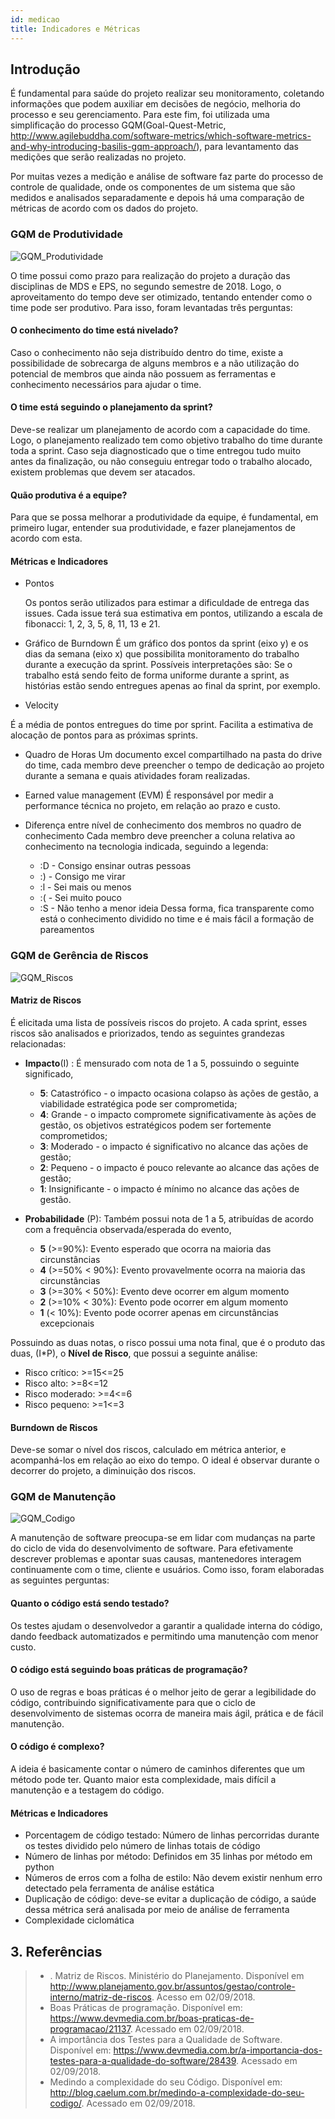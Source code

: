 ```yaml
---
id: medicao
title: Indicadores e Métricas
---
```


## Introdução

É fundamental para saúde do projeto realizar seu monitoramento, coletando informações
que podem auxiliar em decisões de negócio, melhoria do processo e seu gerenciamento.
Para este fim, foi utilizada uma simplificação do processo GQM(Goal-Quest-Metric, http://www.agilebuddha.com/software-metrics/which-software-metrics-and-why-introducing-basilis-gqm-approach/), para levantamento
das medições que serão realizadas no projeto.

Por muitas vezes a medição e análise de software faz parte do processo de controle
de qualidade, onde os componentes de um sistema que são medidos e analisados
separadamente e depois há uma comparação de métricas de acordo com os dados do projeto.

### GQM de Produtividade

![GQM_Produtividade](https://fga-eps-mds.github.io/2018.2-GrupoMDIC/img/GQM_Produtividade.png)

O time possui como prazo para realização do projeto a duração das disciplinas de MDS e EPS,
no segundo semestre de 2018. Logo, o aproveitamento do tempo deve ser otimizado, tentando
entender como o time pode ser produtivo. Para isso, foram levantadas três perguntas:

#### O conhecimento do time está nivelado?

Caso o conhecimento não seja distribuído dentro do time, existe a possibilidade de sobrecarga de alguns membros
e a não utilização do potencial de membros que ainda não possuem as ferramentas e conhecimento necessários para ajudar o time.

#### O time está seguindo o planejamento da sprint?

Deve-se realizar um planejamento de acordo com a capacidade do time. Logo, o planejamento
realizado tem como objetivo trabalho do time durante toda a sprint. Caso seja diagnosticado
que o time entregou tudo muito antes da finalização, ou não conseguiu entregar todo o trabalho
alocado, existem problemas que devem ser atacados.

#### Quão produtiva é a equipe?

Para que se possa melhorar a produtividade da equipe, é fundamental, em primeiro lugar, entender
sua produtividade, e fazer planejamentos de acordo com esta.

#### Métricas e Indicadores

- Pontos

  Os pontos serão utilizados para estimar a dificuldade de entrega das issues. Cada issue
  terá sua estimativa em pontos, utilizando a escala de fibonacci: 1, 2, 3, 5, 8, 11, 13 e 21.

- Gráfico de Burndown
  É um gráfico dos pontos da sprint (eixo y) e os dias da semana (eixo x) que possibilita
  monitoramento do trabalho durante a execução da sprint. Possíveis interpretações são:
  Se o trabalho está sendo feito de forma uniforme durante a sprint, as histórias estão sendo
  entregues apenas ao final da sprint, por exemplo.

-  Velocity

É a média de pontos entregues do time por sprint. Facilita a estimativa de alocação de pontos
para as próximas sprints.

- Quadro de Horas
Um documento excel compartilhado na pasta do drive do time, cada membro deve
preencher o tempo de dedicação ao projeto durante a semana e quais atividades foram
realizadas.

- Earned value management (EVM)
  É responsável por medir a performance técnica no projeto, em relação ao prazo e custo.

- Diferença entre nível de conhecimento dos membros no quadro de conhecimento
  Cada membro deve preencher a coluna relativa ao conhecimento na tecnologia indicada,
  seguindo a legenda:
  - :D - Consigo ensinar outras pessoas
  - :) - Consigo me virar
  - :l - Sei mais ou menos
  - :( - Sei muito pouco
  - :S - Não tenho a menor ideia
  Dessa forma, fica transparente como está o conhecimento dividido no time e é mais
  fácil a formação de pareamentos



### GQM de Gerência de Riscos

![GQM_Riscos](https://fga-eps-mds.github.io/2018.2-GrupoMDIC/img/GQM_Riscos.png)

#### Matriz de Riscos

É elicitada uma lista de possíveis riscos do projeto. A cada sprint, esses
riscos são analisados e priorizados, tendo as seguintes grandezas relacionadas:

- **Impacto**(I) : É mensurado com nota de 1 a 5, possuindo o seguinte significado,

  - **5**: Catastrófico - o impacto ocasiona colapso às ações de gestão, a viabilidade
  estratégica pode ser comprometida;
  - **4**: Grande - o impacto compromete significativamente às ações de gestão, os
  objetivos estratégicos podem ser fortemente comprometidos;
  - **3**: Moderado - o impacto é significativo no alcance das ações de gestão;
  - **2**: Pequeno - o impacto é pouco relevante ao alcance das ações de gestão;
  - **1**: Insignificante - o impacto é mínimo no alcance das ações de gestão.


- **Probabilidade** (P): Também possui nota de 1 a 5, atribuídas de acordo com a frequência observada/esperada do evento,
  - **5** (>=90%): Evento esperado que ocorra na maioria das circunstâncias
  - **4** (>=50% < 90%): Evento provavelmente ocorra na maioria das circunstâncias
  - **3** (>=30% < 50%): Evento deve ocorrer em algum momento
  - **2** (>=10% < 30%): Evento pode ocorrer em algum momento
  - **1** (< 10%): Evento pode ocorrer apenas em circunstâncias excepcionais

Possuindo as duas notas, o risco possui uma nota final, que é o produto das duas, (I*P), o **Nível de Risco**, que possui
a seguinte análise:

- Risco crítico:  >=15<=25
- Risco  alto: >=8<=12
- Risco moderado: >=4<=6
- Risco pequeno: >=1<=3


#### Burndown de Riscos

Deve-se somar o nível dos riscos, calculado em métrica anterior, e acompanhá-los em relação ao eixo do tempo.
O ideal é observar durante o decorrer do projeto, a diminuição dos riscos.

### GQM de Manutenção

![GQM_Codigo](https://fga-eps-mds.github.io/2018.2-GrupoMDIC/img/GQM_codigo.png)

A manutenção de software preocupa-se em lidar com mudanças na parte do ciclo de vida
do desenvolvimento de software. Para efetivamente descrever problemas e apontar suas
causas, mantenedores interagem continuamente com o time, cliente e usuários.
Como isso, foram elaboradas as seguintes perguntas:

#### Quanto o código está sendo testado?

Os testes ajudam o desenvolvedor a garantir a qualidade interna do código, dando feedback
automatizados e permitindo uma manutenção com menor custo.

#### O código está seguindo boas práticas de programação?

O uso de regras e boas práticas é o melhor jeito de gerar a legibilidade do código, contribuindo significativamente para
que o ciclo de desenvolvimento de sistemas ocorra de maneira mais ágil, prática e de fácil manutenção.

#### O código é complexo?

A ideia é basicamente contar o número de caminhos diferentes que um método pode ter.
Quanto maior esta complexidade, mais difícil a manutenção e a testagem do código.

#### Métricas e Indicadores

- Porcentagem de código testado: Número de linhas percorridas durante os testes dividido pelo número de linhas totais de código
- Número de linhas por método: Definidos em 35 linhas por método em python
- Números de erros com a folha de estilo: Não devem existir nenhum erro detectado pela ferramenta de análise estática
- Duplicação de código: deve-se evitar a duplicação de código, a saúde dessa métrica será analisada por meio de análise de ferramenta
- Complexidade ciclomática

## 3. Referências

> * . Matriz de Riscos. Ministério do Planejamento. Disponível em <http://www.planejamento.gov.br/assuntos/gestao/controle-interno/matriz-de-riscos>. Acesso em 02/09/2018.
> * Boas Práticas de programação. Disponível em: <https://www.devmedia.com.br/boas-praticas-de-programacao/21137>. Acessado em 02/09/2018.
> * A importância dos Testes para a Qualidade de Software. Disponível em: <https://www.devmedia.com.br/a-importancia-dos-testes-para-a-qualidade-do-software/28439>. Acessado em 02/09/2018.
> * Medindo a complexidade do seu Código. Disponível em: <http://blog.caelum.com.br/medindo-a-complexidade-do-seu-codigo/>. Acessado em 02/09/2018.
